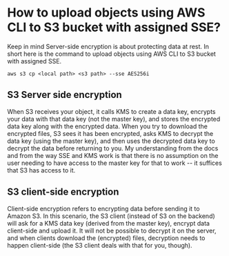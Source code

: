 # How to upload objects using AWS CLI to S3 bucket with assigned SSE?

Keep in mind Server-side encryption is about protecting data at rest.
In short here is the command to upload objects using AWS CLI to S3 bucket with assigned SSE.

`aws s3 cp <local path> <s3 path> --sse AES256i`

## S3 Server side encryption
When S3 receives your object, it calls KMS to create a data key, encrypts your data with that data key (not the master key), and stores the encrypted data key along with the encrypted data.
When you try to download the encrypted files, S3 sees it has been encrypted, asks KMS to decrypt the data key (using the master key), and then uses the decrypted data key to decrypt the data before returning to you. My understanding from the docs and from the way SSE and KMS work is that there is no assumption on the user needing to have access to the master key for that to work -- it suffices that S3 has access to it.
## S3 client-side encryption
Client-side encryption refers to encrypting data before sending it to Amazon S3.
In this scenario, the S3 client (instead of S3 on the backend) will ask for a KMS data key (derived from the master key), encrypt data client-side and upload it. It will not be possible to decrypt it on the server, and when clients download the (encrypted) files, decryption needs to happen client-side (the S3 client deals with that for you, though).
